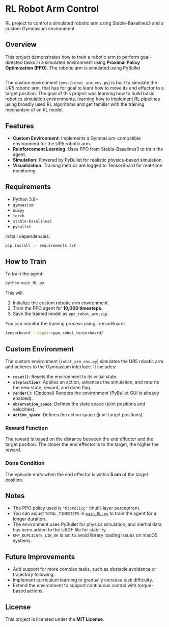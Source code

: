 # RL Robot Arm Control

RL project to control a simulated robotic arm using Stable-Baselines3 and a custom Gymnasium environment.

## Overview

This project demonstrates how to train a robotic arm to perform goal-directed tasks in a simulated environment using **Proximal Policy Optimization (PPO)**. The robotic arm is simulated using PyBullet
##
The custom environment (`envs/robot_arm_env.py`) is built to simulate the UR5 robotic arm, that has for goal to leanr how to move its end effector to a target position. 
The goal of this project was learning how to build basic robotics simulation environments, learning how to implement RL pipelines using broadly used RL algorithms and get familiar with the training mechanism of an RL model. 

## Features

- **Custom Environment**: Implements a Gymnasium-compatible environment for the UR5 robotic arm.
- **Reinforcement Learning**: Uses PPO from Stable-Baselines3 to train the agent.
- **Simulation**: Powered by PyBullet for realistic physics-based simulation.
- **Visualization**: Training metrics are logged to TensorBoard for real-time monitoring.

## Requirements

- Python 3.8+
- `gymnasium`
- `numpy`
- `torch`
- `stable-baselines3`
- `pybullet`

Install dependencies:

```bash
pip install -r requirements.txt
```

## How to Train

To train the agent:

```bash
python main_RL.py
```

This will:
1. Initialize the custom robotic arm environment.
2. Train the PPO agent for **10,000 timesteps**.
3. Save the trained model as `ppo_robot_arm.zip`.

You can monitor the training process using TensorBoard:

```bash
tensorboard --logdir=ppo_robot_tensorboard/
```

## Custom Environment

The custom environment (`robot_arm_env.py`) simulates the UR5 robotic arm and adheres to the Gymnasium interface. It includes:
- **`reset()`**: Resets the environment to its initial state.
- **`step(action)`**: Applies an action, advances the simulation, and returns the new state, reward, and done flag.
- **`render()`**: (Optional) Renders the environment (PyBullet GUI is already enabled).
- **`observation_space`**: Defines the state space (joint positions and velocities).
- **`action_space`**: Defines the action space (joint target positions).

### Reward Function
The reward is based on the distance between the end effector and the target position. The closer the end effector is to the target, the higher the reward.

### Done Condition
The episode ends when the end effector is within **5 cm** of the target position.

## Notes

- The PPO policy used is `"MlpPolicy"` (multi-layer perceptron).
- You can adjust `TOTAL_TIMESTEPS` in [`main_RL.py`](main_RL.py) to train the agent for a longer duration.
- The environment uses PyBullet for physics simulation, and inertial data has been added to the URDF file for stability.
- `KMP_DUPLICATE_LIB_OK` is set to avoid library loading issues on macOS systems.

## Future Improvements

- Add support for more complex tasks, such as obstacle avoidance or trajectory following.
- Implement curriculum learning to gradually increase task difficulty.
- Extend the environment to support continuous control with torque-based actions.

## License

This project is licensed under the **MIT License**.
